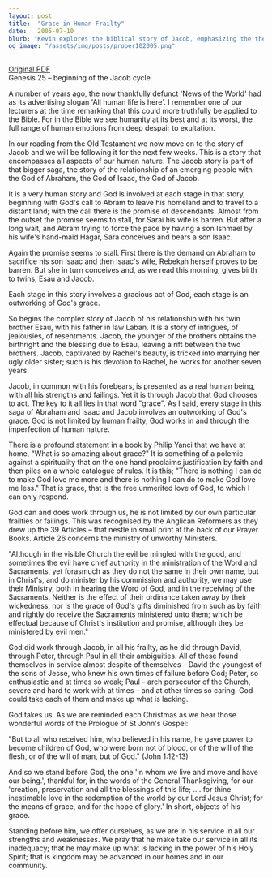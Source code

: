 ```yaml
---
layout: post
title:  "Grace in Human Frailty"
date:   2005-07-10
blurb: "Kevin explores the biblical story of Jacob, emphasizing the theme of grace throughout the narrative. He illustrates how God's grace works through human imperfection, as seen in the lives of biblical figures like Jacob, David, Peter, and Paul. The sermon reassures that God's love is unmerited and constant, and that through grace, we are empowered to become children of God, despite our weaknesses."
og_image: "/assets/img/posts/proper102005.png"
---
```

[Original PDF](/assets/pdf/proper102005.pdf)    
Genesis 25 – beginning of the Jacob cycle

A number of years ago, the now thankfully defunct 'News of the World' had as its advertising slogan 'All human life is here'. I remember one of our lecturers at the time remarking that this could more truthfully be applied to the Bible. For in the Bible we see humanity at its best and at its worst, the full range of human emotions from deep despair to exultation.

In our reading from the Old Testament we now move on to the story of Jacob and we will be following it for the next few weeks. This is a story that encompasses all aspects of our human nature. The Jacob story is part of that bigger saga, the story of the relationship of an emerging people with the God of Abraham, the God of Isaac, the God of Jacob.

It is a very human story and God is involved at each stage in that story, beginning with God's call to Abram to leave his homeland and to travel to a distant land; with the call there is the promise of descendants. Almost from the outset the promise seems to stall, for Sarai his wife is barren. But after a long wait, and Abram trying to force the pace by having a son Ishmael by his wife's hand-maid Hagar, Sara conceives and bears a son Isaac.

Again the promise seems to stall. First there is the demand on Abraham to sacrifice his son Isaac and then Isaac's wife, Rebekah herself proves to be barren. But she in turn conceives and, as we read this morning, gives birth to twins, Esau and Jacob.

Each stage in this story involves a gracious act of God, each stage is an outworking of God's grace.

So begins the complex story of Jacob of his relationship with his twin brother Esau, with his father in law Laban. It is a story of intrigues, of jealousies, of resentments. Jacob, the younger of the brothers obtains the birthright and the blessing due to Esau, leaving a rift between the two brothers. Jacob, captivated by Rachel's beauty, is tricked into marrying her ugly older sister; such is his devotion to Rachel, he works for another seven years.

Jacob, in common with his forebears, is presented as a real human being, with all his strengths and failings. Yet it is through Jacob that God chooses to act. The key to it all lies in that word "grace". As I said, every stage in this saga of Abraham and Isaac and Jacob involves an outworking of God's grace. God is not limited by human frailty, God works in and through the imperfection of human nature.

There is a profound statement in a book by Philip Yanci that we have at home, "What is so amazing about grace?" It is something of a polemic against a spirituality that on the one hand proclaims justification by faith and then piles on a whole catalogue of rules. It is this; "There is nothing I can do to make God love me more and there is nothing I can do to make God love me less." That is grace, that is the free unmerited love of God, to which I can only respond.

God can and does work through us, he is not limited by our own particular frailties or failings. This was recognised by the Anglican Reformers as they drew up the 39 Articles – that nestle in small print at the back of our Prayer Books. Article 26 concerns the ministry of unworthy Ministers.

"Although in the visible Church the evil be mingled with the good, and sometimes the evil have chief authority in the ministration of the Word and Sacraments, yet forasmuch as they do not the same in their own name, but in Christ's, and do minister by his commission and authority, we may use their Ministry, both in hearing the Word of God, and in the receiving of the Sacraments. Neither is the effect of their ordinance taken away by their wickedness, nor is the grace of God's gifts diminished from such as by faith and rightly do receive the Sacraments ministered unto them; which be effectual because of Christ's institution and promise, although they be ministered by evil men."

God did work through Jacob, in all his frailty, as he did through David, through Peter, through Paul in all their ambiguities. All of these found themselves in service almost despite of themselves – David the youngest of the sons of Jesse, who knew his own times of failure before God; Peter, so enthusiastic and at times so weak; Paul – arch persecutor of the Church, severe and hard to work with at times – and at other times so caring. God could take each of them and make up what is lacking.

God takes us. As we are reminded each Christmas as we hear those wonderful words of the Prologue of St John's Gospel:

"But to all who received him, who believed in his name, he gave power to become children of God, who were born not of blood, or of the will of the flesh, or of the will of man, but of God." (John 1:12-13)

And so we stand before God, the one 'in whom we live and move and have our being.', thankful for, in the words of the General Thanksgiving, for our 'creation, preservation and all the blessings of this life; …. for thine inestimable love in the redemption of the world by our Lord Jesus Christ; for the means of grace, and for the hope of glory.' In short, objects of his grace.

Standing before him, we offer ourselves, as we are in his service in all our strengths and weaknesses. We pray that he make take our service in all its inadequacy; that he may make up what is lacking in the power of his Holy Spirit; that is kingdom may be advanced in our homes and in our community.
